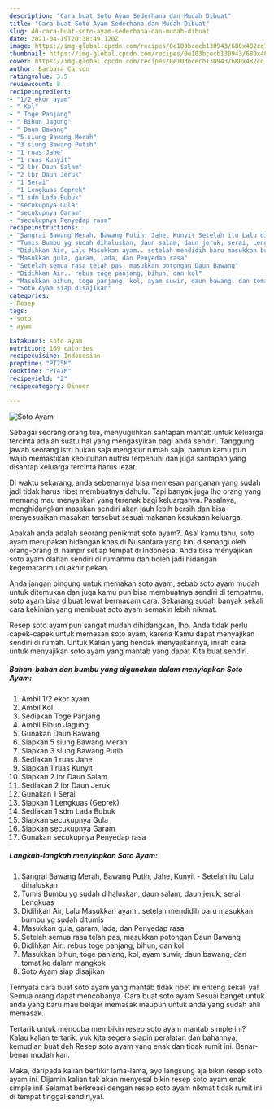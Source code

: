```yaml
---
description: "Cara buat Soto Ayam Sederhana dan Mudah Dibuat"
title: "Cara buat Soto Ayam Sederhana dan Mudah Dibuat"
slug: 40-cara-buat-soto-ayam-sederhana-dan-mudah-dibuat
date: 2021-04-19T20:38:49.120Z
image: https://img-global.cpcdn.com/recipes/0e103bcecb130943/680x482cq70/soto-ayam-foto-resep-utama.jpg
thumbnail: https://img-global.cpcdn.com/recipes/0e103bcecb130943/680x482cq70/soto-ayam-foto-resep-utama.jpg
cover: https://img-global.cpcdn.com/recipes/0e103bcecb130943/680x482cq70/soto-ayam-foto-resep-utama.jpg
author: Barbara Carson
ratingvalue: 3.5
reviewcount: 8
recipeingredient:
- "1/2 ekor ayam"
- " Kol"
- " Toge Panjang"
- " Bihun Jagung"
- " Daun Bawang"
- "5 siung Bawang Merah"
- "3 siung Bawang Putih"
- "1 ruas Jahe"
- "1 ruas Kunyit"
- "2 lbr Daun Salam"
- "2 lbr Daun Jeruk"
- "1 Serai"
- "1 Lengkuas Geprek"
- "1 sdm Lada Bubuk"
- "secukupnya Gula"
- "secukupnya Garam"
- "secukupnya Penyedap rasa"
recipeinstructions:
- "Sangrai Bawang Merah, Bawang Putih, Jahe, Kunyit Setelah itu Lalu dihaluskan"
- "Tumis Bumbu yg sudah dihaluskan, daun salam, daun jeruk, serai, Lengkuas"
- "Didihkan Air, Lalu Masukkan ayam.. setelah mendidih baru masukkan bumbu yg sudah ditumis"
- "Masukkan gula, garam, lada, dan Penyedap rasa"
- "Setelah semua rasa telah pas, masukkan potongan Daun Bawang"
- "Didihkan Air.. rebus toge panjang, bihun, dan kol"
- "Masukkan bihun, toge panjang, kol, ayam suwir, daun bawang, dan tomat ke dalam mangkok"
- "Soto Ayam siap disajikan"
categories:
- Resep
tags:
- soto
- ayam

katakunci: soto ayam 
nutrition: 169 calories
recipecuisine: Indonesian
preptime: "PT25M"
cooktime: "PT47M"
recipeyield: "2"
recipecategory: Dinner

---
```



![Soto Ayam](https://img-global.cpcdn.com/recipes/0e103bcecb130943/680x482cq70/soto-ayam-foto-resep-utama.jpg)

Sebagai seorang orang tua, menyuguhkan santapan mantab untuk keluarga tercinta adalah suatu hal yang mengasyikan bagi anda sendiri. Tanggung jawab seorang istri bukan saja mengatur rumah saja, namun kamu pun wajib memastikan kebutuhan nutrisi terpenuhi dan juga santapan yang disantap keluarga tercinta harus lezat.

Di waktu  sekarang, anda sebenarnya bisa memesan panganan yang sudah jadi tidak harus ribet membuatnya dahulu. Tapi banyak juga lho orang yang memang mau menyajikan yang terenak bagi keluarganya. Pasalnya, menghidangkan masakan sendiri akan jauh lebih bersih dan bisa menyesuaikan masakan tersebut sesuai makanan kesukaan keluarga. 



Apakah anda adalah seorang penikmat soto ayam?. Asal kamu tahu, soto ayam merupakan hidangan khas di Nusantara yang kini disenangi oleh orang-orang di hampir setiap tempat di Indonesia. Anda bisa menyajikan soto ayam olahan sendiri di rumahmu dan boleh jadi hidangan kegemaranmu di akhir pekan.

Anda jangan bingung untuk memakan soto ayam, sebab soto ayam mudah untuk ditemukan dan juga kamu pun bisa membuatnya sendiri di tempatmu. soto ayam bisa dibuat lewat bermacam cara. Sekarang sudah banyak sekali cara kekinian yang membuat soto ayam semakin lebih nikmat.

Resep soto ayam pun sangat mudah dihidangkan, lho. Anda tidak perlu capek-capek untuk memesan soto ayam, karena Kamu dapat menyajikan sendiri di rumah. Untuk Kalian yang hendak menyajikannya, inilah cara untuk menyajikan soto ayam yang mantab yang dapat Kita buat sendiri.

<!--inarticleads1-->

##### Bahan-bahan dan bumbu yang digunakan dalam menyiapkan Soto Ayam:

1. Ambil 1/2 ekor ayam
1. Ambil  Kol
1. Sediakan  Toge Panjang
1. Ambil  Bihun Jagung
1. Gunakan  Daun Bawang
1. Siapkan 5 siung Bawang Merah
1. Siapkan 3 siung Bawang Putih
1. Sediakan 1 ruas Jahe
1. Siapkan 1 ruas Kunyit
1. Siapkan 2 lbr Daun Salam
1. Sediakan 2 lbr Daun Jeruk
1. Gunakan 1 Serai
1. Siapkan 1 Lengkuas (Geprek)
1. Sediakan 1 sdm Lada Bubuk
1. Siapkan secukupnya Gula
1. Siapkan secukupnya Garam
1. Gunakan secukupnya Penyedap rasa




<!--inarticleads2-->

##### Langkah-langkah menyiapkan Soto Ayam:

1. Sangrai Bawang Merah, Bawang Putih, Jahe, Kunyit - Setelah itu Lalu dihaluskan
1. Tumis Bumbu yg sudah dihaluskan, daun salam, daun jeruk, serai, Lengkuas
1. Didihkan Air, Lalu Masukkan ayam.. setelah mendidih baru masukkan bumbu yg sudah ditumis
1. Masukkan gula, garam, lada, dan Penyedap rasa
1. Setelah semua rasa telah pas, masukkan potongan Daun Bawang
1. Didihkan Air.. rebus toge panjang, bihun, dan kol
1. Masukkan bihun, toge panjang, kol, ayam suwir, daun bawang, dan tomat ke dalam mangkok
1. Soto Ayam siap disajikan




Ternyata cara buat soto ayam yang mantab tidak ribet ini enteng sekali ya! Semua orang dapat mencobanya. Cara buat soto ayam Sesuai banget untuk anda yang baru mau belajar memasak maupun untuk anda yang sudah ahli memasak.

Tertarik untuk mencoba membikin resep soto ayam mantab simple ini? Kalau kalian tertarik, yuk kita segera siapin peralatan dan bahannya, kemudian buat deh Resep soto ayam yang enak dan tidak rumit ini. Benar-benar mudah kan. 

Maka, daripada kalian berfikir lama-lama, ayo langsung aja bikin resep soto ayam ini. Dijamin kalian tak akan menyesal bikin resep soto ayam enak simple ini! Selamat berkreasi dengan resep soto ayam nikmat tidak rumit ini di tempat tinggal sendiri,ya!.

